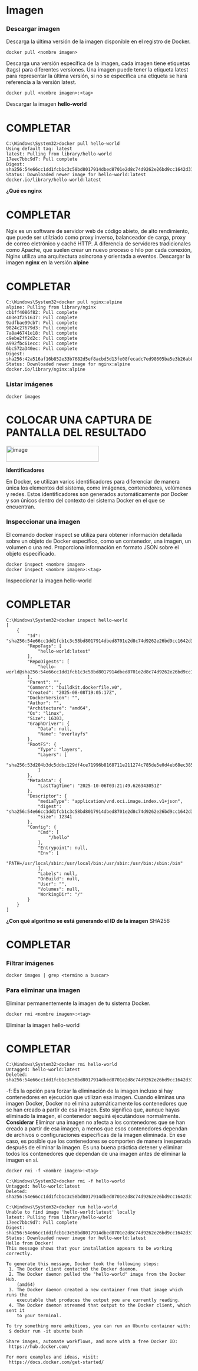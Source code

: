 # Imagen
### Descargar imagen
Descarga la última versión de la imagen disponible en el registro de Docker.

```
docker pull <nombre imagen> 
```

Descarga una versión específica de la imagen, cada imagen tiene etiquetas (tags) para diferentes versiones.
Una imagen puede tener la etiqueta latest para representar la última versión, si no se especifica una etiqueta se hará referencia a la versión latest.

```
docker pull <nombre imagen>:<tag>
```

Descargar la imagen **hello-world**
# COMPLETAR
```
C:\Windows\System32>docker pull hello-world
Using default tag: latest
latest: Pulling from library/hello-world
17eec7bbc9d7: Pull complete
Digest: sha256:54e66cc1dd1fcb1c3c58bd8017914dbed8701e2d8c74d9262e26bd9cc1642d31
Status: Downloaded newer image for hello-world:latest
docker.io/library/hello-world:latest
```
**¿Qué es nginx**
# COMPLETAR 
Ngix es un software de servidor web de código abieto, de alto rendimiento, que puede ser utilziado como proxy inverso, balanceador de carga, proxy de correo eletrónico y caché HTTP. A diferencia de servidores tradicionales como Apache, que suelen crear un nuevo proceso o hilo por cada conexión, Nginx utiliza una arquitectura asíncrona y orientada a eventos.
Descargar la imagen  **nginx** en la versión **alpine**
# COMPLETAR
```
C:\Windows\System32>docker pull nginx:alpine
alpine: Pulling from library/nginx
cb1ff4086f82: Pull complete
403e3f251637: Pull complete
9adfbae99cb7: Pull complete
9824c27679d3: Pull complete
7a8a46741e18: Pull complete
c9ebe2ff2d2c: Pull complete
a992fbc61ecc: Pull complete
6bc572a340ec: Pull complete
Digest: sha256:42a516af16b852e33b7682d5ef8acbd5d13fe08fecadc7ed98605ba5e3b26ab8
Status: Downloaded newer image for nginx:alpine
docker.io/library/nginx:alpine
```
### Listar imágenes

```
docker images
```

# COLOCAR UNA CAPTURA DE PANTALLA DEL RESULTADO 
<img width="251" height="43" alt="image" src="https://github.com/user-attachments/assets/76907fa3-6227-4f44-a325-500959df9e16" />

**Identificadores**

En Docker, se utilizan varios identificadores para diferenciar de manera única los elementos del sistema, como imágenes, contenedores, volúmenes y redes. Estos identificadores son generados automáticamente por Docker y son únicos dentro del contexto del sistema Docker en el que se encuentran. 

### Inspeccionar una imagen
El comando docker inspect se utiliza para obtener información detallada sobre un objeto de Docker específico, como un contenedor, una imagen, un volumen o una red.  Proporciona información en formato JSON sobre el objeto especificado.

```
docker inspect <nombre imagen>
docker inspect <nombre imagen>:<tag>
```

Inspeccionar la imagen hello-world 
# COMPLETAR
```
C:\Windows\System32>docker inspect hello-world
[
    {
        "Id": "sha256:54e66cc1dd1fcb1c3c58bd8017914dbed8701e2d8c74d9262e26bd9cc1642d31",
        "RepoTags": [
            "hello-world:latest"
        ],
        "RepoDigests": [
            "hello-world@sha256:54e66cc1dd1fcb1c3c58bd8017914dbed8701e2d8c74d9262e26bd9cc1642d31"
        ],
        "Parent": "",
        "Comment": "buildkit.dockerfile.v0",
        "Created": "2025-08-08T19:05:17Z",
        "DockerVersion": "",
        "Author": "",
        "Architecture": "amd64",
        "Os": "linux",
        "Size": 16303,
        "GraphDriver": {
            "Data": null,
            "Name": "overlayfs"
        },
        "RootFS": {
            "Type": "layers",
            "Layers": [
                "sha256:53d204b3dc5ddbc129df4ce71996b8168711e211274c785de5e0d4eb68ec3851"
            ]
        },
        "Metadata": {
            "LastTagTime": "2025-10-06T03:21:49.626343051Z"
        },
        "Descriptor": {
            "mediaType": "application/vnd.oci.image.index.v1+json",
            "digest": "sha256:54e66cc1dd1fcb1c3c58bd8017914dbed8701e2d8c74d9262e26bd9cc1642d31",
            "size": 12341
        },
        "Config": {
            "Cmd": [
                "/hello"
            ],
            "Entrypoint": null,
            "Env": [
                "PATH=/usr/local/sbin:/usr/local/bin:/usr/sbin:/usr/bin:/sbin:/bin"
            ],
            "Labels": null,
            "OnBuild": null,
            "User": "",
            "Volumes": null,
            "WorkingDir": "/"
        }
    }
]
```
**¿Con qué algoritmo se está generando el ID de la imagen**
SHA256
# COMPLETAR

### Filtrar imágenes

```
docker images | grep <termino a buscar>

```

### Para eliminar una imagen
Eliminar permanentemente la imagen de tu sistema Docker.

```
docker rmi <nombre imagen>:<tag>
```

Eliminar la imagen hello-world 
# COMPLETAR
```
C:\Windows\System32>docker rmi hello-world
Untagged: hello-world:latest
Deleted: sha256:54e66cc1dd1fcb1c3c58bd8017914dbed8701e2d8c74d9262e26bd9cc1642d31
```
-f: Es la opción para forzar la eliminación de la imagen incluso si hay contenedores en ejecución que utilizan esa imagen.
Cuando eliminas una imagen Docker, Docker no elimina automáticamente los contenedores que se han creado a partir de esa imagen. Esto significa que, aunque hayas eliminado la imagen, el contenedor seguirá ejecutándose normalmente.  
**Considerar**
Eliminar una imagen no afecta a los contenedores que se han creado a partir de esa imagen, a menos que esos contenedores dependan de archivos o configuraciones específicas de la imagen eliminada. En ese caso, es posible que los contenedores se comporten de manera inesperada después de eliminar la imagen.
Es una buena práctica detener y eliminar todos los contenedores que dependan de una imagen antes de eliminar la imagen en sí.

```
docker rmi -f <nombre imagen>:<tag>
```
```
C:\Windows\System32>docker rmi -f hello-world
Untagged: hello-world:latest
Deleted: sha256:54e66cc1dd1fcb1c3c58bd8017914dbed8701e2d8c74d9262e26bd9cc1642d31
```
```
C:\Windows\System32>docker run hello-world
Unable to find image 'hello-world:latest' locally
latest: Pulling from library/hello-world
17eec7bbc9d7: Pull complete
Digest: sha256:54e66cc1dd1fcb1c3c58bd8017914dbed8701e2d8c74d9262e26bd9cc1642d31
Status: Downloaded newer image for hello-world:latest
Hello from Docker!
This message shows that your installation appears to be working correctly.

To generate this message, Docker took the following steps:
 1. The Docker client contacted the Docker daemon.
 2. The Docker daemon pulled the "hello-world" image from the Docker Hub.
    (amd64)
 3. The Docker daemon created a new container from that image which runs the
    executable that produces the output you are currently reading.
 4. The Docker daemon streamed that output to the Docker client, which sent it
    to your terminal.

To try something more ambitious, you can run an Ubuntu container with:
 $ docker run -it ubuntu bash

Share images, automate workflows, and more with a free Docker ID:
 https://hub.docker.com/

For more examples and ideas, visit:
 https://docs.docker.com/get-started/
```
